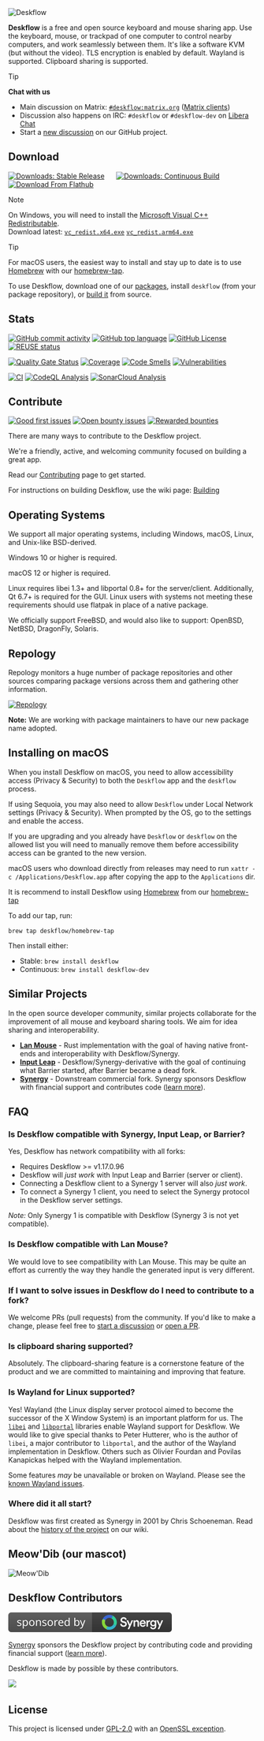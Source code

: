 <picture>
  <source media="(prefers-color-scheme: dark)" srcset="https://github.com/deskflow/deskflow-artwork/blob/main/logo/deskflow-logo-dark-200px.png?raw=true">
  <source media="(prefers-color-scheme: light)" srcset="https://github.com/deskflow/deskflow-artwork/blob/main/logo/deskflow-logo-light-200px.png?raw=true">
  <img alt="Deskflow" src="https://github.com/user-attachments/assets/f005b958-24df-4f4a-9bfd-4f834dae59d6">
</picture>

**Deskflow** is a free and open source keyboard and mouse sharing app.
Use the keyboard, mouse, or trackpad of one computer to control nearby computers,
and work seamlessly between them.
It's like a software KVM (but without the video).
TLS encryption is enabled by default. Wayland is supported. Clipboard sharing is supported.

> [!TIP]
>
> **Chat with us**
>
> - Main discussion on Matrix: [`#deskflow:matrix.org`](https://matrix.to/#/#deskflow:matrix.org) ([Matrix clients](https://matrix.org/ecosystem/clients/))
> - Discussion also happens on IRC: `#deskflow` or `#deskflow-dev` on [Libera Chat](https://libera.chat/)
> - Start a [new discussion](https://github.com/deskflow/deskflow/discussions) on our GitHub project.

## Download

[![Downloads: Stable Release](https://img.shields.io/github/downloads/deskflow/deskflow/latest/total?style=for-the-badge&logo=github&label=Download%20Stable)](https://github.com/deskflow/deskflow/releases/latest)&nbsp;&nbsp;&nbsp;&nbsp;&nbsp;&nbsp;[![Downloads: Continuous Build](https://img.shields.io/github/downloads/deskflow/deskflow/continuous/total?style=for-the-badge&logo=github&label=Download%20Continuous)](https://github.com/deskflow/deskflow/releases/continuous)&nbsp;&nbsp;&nbsp;&nbsp;&nbsp;&nbsp;[![Download From Flathub](https://img.shields.io/flathub/downloads/org.deskflow.deskflow?style=for-the-badge&logo=flathub&label=Download%20from%20flathub)](https://flathub.org/apps/org.deskflow.deskflow)

> [!NOTE]
> On Windows, you will need to install the
> [Microsoft Visual C++ Redistributable](https://learn.microsoft.com/en-us/cpp/windows/latest-supported-vc-redist?view=msvc-170#latest-microsoft-visual-c-redistributable-version).  
> Download latest: [`vc_redist.x64.exe`](https://aka.ms/vs/17/release/vc_redist.x64.exe) [`vc_redist.arm64.exe`](https://aka.ms/vs/17/release/vc_redist.arm64.exe)

> [!TIP]
> For macOS users, the easiest way to install and stay up to date is to use [Homebrew](https://brew.sh) with our [homebrew-tap](https://github.com/deskflow/homebrew-tap).

To use Deskflow, download one of our [packages](https://github.com/deskflow/deskflow/releases), install `deskflow` (from your package repository), or [build it](https://github.com/deskflow/deskflow/wiki/Building) from source.

## Stats

[![GitHub commit activity](https://img.shields.io/github/commit-activity/m/deskflow/deskflow?logo=github)](https://github.com/deskflow/deskflow/commits/master/)
[![GitHub top language](https://img.shields.io/github/languages/top/deskflow/deskflow?logo=github)](https://github.com/deskflow/deskflow/commits/master/)
[![GitHub License](https://img.shields.io/github/license/deskflow/deskflow?logo=github)](LICENSE)
[![REUSE status](https://api.reuse.software/badge/github.com/deskflow/deskflow)](https://api.reuse.software/info/github.com/deskflow/deskflow)

[![Quality Gate Status](https://sonarcloud.io/api/project_badges/measure?project=deskflow_deskflow&metric=alert_status)](https://sonarcloud.io/summary/new_code?id=deskflow_deskflow)
[![Coverage](https://sonarcloud.io/api/project_badges/measure?project=deskflow_deskflow&metric=coverage)](https://sonarcloud.io/summary/new_code?id=deskflow_deskflow)
[![Code Smells](https://sonarcloud.io/api/project_badges/measure?project=deskflow_deskflow&metric=code_smells)](https://sonarcloud.io/summary/new_code?id=deskflow_deskflow)
[![Vulnerabilities](https://sonarcloud.io/api/project_badges/measure?project=deskflow_deskflow&metric=vulnerabilities)](https://sonarcloud.io/summary/new_code?id=deskflow_deskflow)

[![CI](https://github.com/deskflow/deskflow/actions/workflows/continuous-integration.yml/badge.svg)](https://github.com/deskflow/deskflow/actions/workflows/continuous-integration.yml)
[![CodeQL Analysis](https://github.com/deskflow/deskflow/actions/workflows/codeql-analysis.yml/badge.svg)](https://github.com/deskflow/deskflow/actions/workflows/codeql-analysis.yml)
[![SonarCloud Analysis](https://github.com/deskflow/deskflow/actions/workflows/sonarcloud-analysis.yml/badge.svg)](https://github.com/deskflow/deskflow/actions/workflows/sonarcloud-analysis.yml)

## Contribute

[![Good first issues](https://img.shields.io/github/issues/deskflow/deskflow/good%20first%20issue?label=good%20first%20issues&color=%2344cc11)](https://github.com/deskflow/deskflow/labels/good%20first%20issue) [![Open bounty issues](https://img.shields.io/github/issues/deskflow/deskflow/%F0%9F%92%8E%20bounty?label=💎%20open%20bounty%20issues&color=%2344cc11)](https://github.com/deskflow/deskflow/issues?q=is%3Aissue%20state%3Aopen%20label%3A%22%F0%9F%92%8E%20bounty%22) [![Rewarded bounties](https://img.shields.io/github/issues-search/deskflow/deskflow?query=label%3A%22%F0%9F%92%B0%20rewarded%22&label=%F0%9F%92%B0%20rewarded%20bounties&color=yellow)](https://github.com/deskflow/deskflow/issues?q=label%3A%22%F0%9F%92%B0%20rewarded%22%20sort%3Aupdated-desc)

There are many ways to contribute to the Deskflow project.

We're a friendly, active, and welcoming community focused on building a great app.

Read our [Contributing](https://github.com/deskflow/deskflow/wiki/Contributing) page to get started.

For instructions on building Deskflow, use the wiki page: [Building](https://github.com/deskflow/deskflow/wiki/Building)

## Operating Systems

We support all major operating systems, including Windows, macOS, Linux, and Unix-like BSD-derived.

Windows 10 or higher is required.

macOS 12 or higher is required.

Linux requires libei 1.3+ and libportal 0.8+ for the server/client. Additionally, Qt 6.7+ is required for the GUI.
Linux users with systems not meeting these requirements should use flatpak in place of a native package.

We officially support FreeBSD, and would also like to support: OpenBSD, NetBSD, DragonFly, Solaris.

## Repology

Repology monitors a huge number of package repositories and other sources comparing package
versions across them and gathering other information.

[![Repology](https://repology.org/badge/vertical-allrepos/deskflow.svg?exclude_unsupported=1)](https://repology.org/project/deskflow/versions)

**Note:** We are working with package maintainers to have our new package name adopted.

## Installing on macOS

When you install Deskflow on macOS, you need to allow accessibility access (Privacy & Security) to both the `Deskflow` app and the `deskflow` process.

If using Sequoia, you may also need to allow `Deskflow` under Local Network‍ settings (Privacy & Security).
When prompted by the OS, go to the settings and enable the access.

If you are upgrading and you already have `Deskflow` or `deskflow`
on the allowed list you will need to manually remove them before accessibility access can be granted to the new version.

macOS users who download directly from releases may need to run `xattr -c /Applications/Deskflow.app` after copying the app to the `Applications` dir.

It is recommend to install Deskflow using [Homebrew](https://brew.sh) from our [homebrew-tap](https://github.com/deskflow/homebrew-tap)

To add our tap, run:

```
brew tap deskflow/homebrew-tap
```

Then install either:

- Stable: `brew install deskflow`
- Continuous: `brew install deskflow-dev`

## Similar Projects

In the open source developer community, similar projects collaborate for the improvement of all
mouse and keyboard sharing tools. We aim for idea sharing and interoperability.

- [**Lan Mouse**](https://github.com/feschber/lan-mouse) -
  Rust implementation with the goal of having native front-ends and interoperability with
  Deskflow/Synergy.
- [**Input Leap**](https://github.com/input-leap/input-leap) -
  Deskflow/Synergy-derivative with the goal of continuing what Barrier started, after Barrier
  became a dead fork.
- [**Synergy**](https://symless.com/synergy) -
  Downstream commercial fork. Synergy sponsors Deskflow with financial support and contributes code ([learn more](https://github.com/deskflow/deskflow/wiki/Relationship-with-Synergy)).

## FAQ

### Is Deskflow compatible with Synergy, Input Leap, or Barrier?

Yes, Deskflow has network compatibility with all forks:

- Requires Deskflow >= v1.17.0.96
- Deskflow will _just work_ with Input Leap and Barrier (server or client).
- Connecting a Deskflow client to a Synergy 1 server will also _just work_.
- To connect a Synergy 1 client, you need to select the Synergy protocol in the Deskflow server settings.

_Note:_ Only Synergy 1 is compatible with Deskflow (Synergy 3 is not yet compatible).

### Is Deskflow compatible with Lan Mouse?

We would love to see compatibility with Lan Mouse. This may be quite an effort as currently the way they handle the generated input is very different.

### If I want to solve issues in Deskflow do I need to contribute to a fork?

We welcome PRs (pull requests) from the community. If you'd like to make a change, please feel
free to [start a discussion](https://github.com/deskflow/deskflow/discussions) or
[open a PR](https://github.com/deskflow/deskflow/wiki/Contributing).

### Is clipboard sharing supported?

Absolutely. The clipboard-sharing feature is a cornerstone feature of the product and we are
committed to maintaining and improving that feature.

### Is Wayland for Linux supported?

Yes! Wayland (the Linux display server protocol aimed to become the successor of the X Window
System) is an important platform for us.
The [`libei`](https://gitlab.freedesktop.org/libinput/libei) and
[`libportal`](https://github.com/flatpak/libportal) libraries enable
Wayland support for Deskflow. We would like to give special thanks to Peter Hutterer,
who is the author of `libei`, a major contributor to `libportal`, and the author of the Wayland
implementation in Deskflow. Others such as Olivier Fourdan and Povilas Kanapickas helped with the
Wayland implementation.

Some features _may_ be unavailable or broken on Wayland. Please see the [known Wayland issues](https://github.com/deskflow/deskflow/discussions/7499).

### Where did it all start?

Deskflow was first created as Synergy in 2001 by Chris Schoeneman.
Read about the [history of the project](https://github.com/deskflow/deskflow/wiki/History) on our
wiki.

## Meow'Dib (our mascot)

![Meow'Dib](https://github.com/user-attachments/assets/726f695c-3dfb-4abd-875d-ed658f6c610f)

## Deskflow Contributors

[![Sponsored by Synergy](https://raw.githubusercontent.com/deskflow/deskflow-artwork/b2c72a3e60a42dee793bd47efc275b5ee0bdaa5f/misc/synergy-sponsor.svg)](https://symless.com/synergy)

[Synergy](https://symless.com/synergy) sponsors the Deskflow project by contributing code and providing financial support ([learn more](https://github.com/deskflow/deskflow/wiki/Relationship-with-Synergy)).

Deskflow is made by possible by these contributors.

 <a href = "https://github.com/deskflow/deskflow/graphs/contributors">
   <img src = "https://contrib.rocks/image?repo=deskflow/deskflow"/>
 </a>

## License

This project is licensed under [GPL-2.0](LICENSE) with an [OpenSSL exception](LICENSES/LicenseRef-OpenSSL-Exception.txt).
